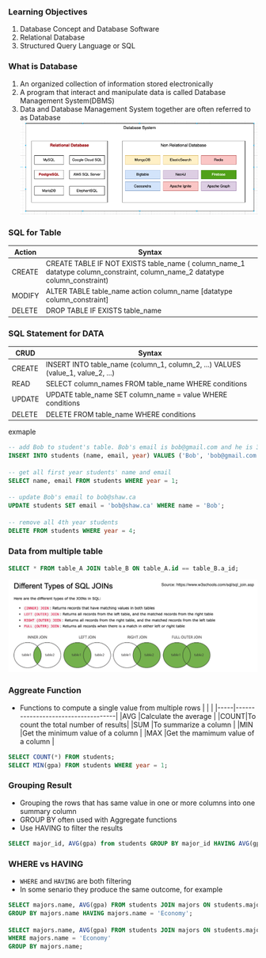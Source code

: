 ### Learning Objectives
1. Database Concept and Database Software
2. Relational Database
3. Structured Query Language or SQL

### What is Database
1. An organized collection of information stored electronically
2. A program that interact and manipulate data is called Database Management System(DBMS)
3. Data and Database Management System together are often referred to as Database
![DB](./image/database.png)

### SQL for Table
|Action|Syntax|
|------|------|
|CREATE|CREATE TABLE IF NOT EXISTS table_name ( column_name_1  datatype  column_constraint, column_name_2  datatype column_constraint)|
|MODIFY|ALTER TABLE table_name action column_name [datatype column_constraint]|
|DELETE|DROP TABLE IF EXISTS table_name|

### SQL Statement for DATA
| CRUD   | Syntax                                                                          |
|--------|---------------------------------------------------------------------------------|
| CREATE | INSERT INTO table_name (column_1, column_2, ...) VALUES (value_1, value_2, ...) |
| READ   | SELECT column_names FROM table_name WHERE conditions                            |
| UPDATE | UPDATE table_name SET column_name = value WHERE conditions                      |
| DELETE | DELETE FROM table_name WHERE conditions                                         |

exmaple
```sql
-- add Bob to student's table. Bob's email is bob@gmail.com and he is 3rd year
INSERT INTO students (name, email, year) VALUES ('Bob', 'bob@gmail.com', 3);

-- get all first year students' name and email
SELECT name, email FROM students WHERE year = 1;

-- update Bob's email to bob@shaw.ca
UPDATE students SET email = 'bob@shaw.ca' WHERE name = 'Bob';

-- remove all 4th year students
DELETE FROM students WHERE year = 4;
```

### Data from multiple table
```sql
SELECT * FROM table_A JOIN table_B ON table_A.id == table_B.a_id;
```
![JOIN](./image/join.png)

### Aggreate Function
* Functions to compute a single value from multiple rows
|     |                                    |
|-----|------------------------------------|
|AVG  |Calculate the average               |
|COUNT|To count the total number of results|
|SUM  |To summarize a column               |
|MIN  |Get the minimum value of a column   |
|MAX  |Get the mamimum value of a column   |

```sql
SELECT COUNT(*) FROM students;
SELECT MIN(gpa) FROM students WHERE year = 1;
```

### Grouping Result
- Grouping the rows that has same value in one or more columns into one summary column
- GROUP BY often used with Aggregate functions
- Use HAVING to filter the results

```sql
SELECT major_id, AVG(gpa) from students GROUP BY major_id HAVING AVG(gpa) > 3.0
```

### WHERE vs HAVING
- `WHERE` and `HAVING` are both filtering
- In some senario they produce the same outcome, for example

```sql
SELECT majors.name, AVG(gpa) FROM students JOIN majors ON students.major_id = majors.id
GROUP BY majors.name HAVING majors.name = 'Economy';

SELECT majors.name, AVG(gpa) FROM students JOIN majors ON students.major_id = majors.id
WHERE majors.name = 'Economy'
GROUP BY majors.name;
```